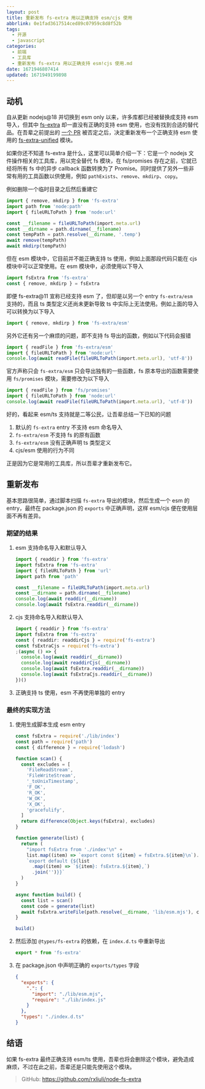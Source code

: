 ```yaml
---
layout: post
title: 重新发布 fs-extra 用以正确支持 esm/cjs 使用
abbrlink: 0e1fad3617514ced89c07959c8d8f52b
tags:
  - 开源
  - javascript
categories:
  - 前端
  - 工具库
  - 重新发布 fs-extra 用以正确支持 esm!cjs 使用.md
date: 1671946807414
updated: 1671949199898
---
```


## 动机

自从更新 nodejs\@18 并切换到 esm only 以来，许多库都已经被替换成支持 esm 导入，但其中 [fs-extra](https://www.npmjs.com/package/fs-extra) 却一直没有正确的支持 esm 使用，也没有找到合适的替代品。在吾辈之前提出的 [一个 PR](https://github.com/jprichardson/node-fs-extra/pull/986) 被否定之后，决定重新发布一个正确支持 esm 使用的 [fs-extra-unified](https://www.npmjs.com/package/fs-extra-unified) 模块。

如果你还不知道 fs-extra 是什么，这里可以简单介绍一下：它是一个 nodejs 文件操作相关的工具库，用以完全替代 fs 模块，在 fs/promises 存在之前，它就已经将所有 fs 中的异步 callback 函数转换为了 Promise。同时提供了另外一些非常有用的工具函数以供使用，例如 `pathExists`、`remove`、`mkdirp`、`copy`。

例如删除一个临时目录之后然后重建它

```ts
import { remove, mkdirp } from 'fs-extra'
import path from 'node:path'
import { fileURLToPath } from 'node:url'

const __filename = fileURLToPath(import.meta.url)
const __dirname = path.dirname(__filename)
const tempPath = path.resolve(__dirname, '.temp')
await remove(tempPath)
await mkdirp(tempPath)
```

但在 esm 模块中，它目前并不能正确支持 ts 使用，例如上面那段代码只能在 cjs 模块中可以正常使用。在 esm 模块中，必须使用以下导入

```ts
import fsExtra from 'fs-extra'
const { remove, mkdirp } = fsExtra
```

即便 fs-extra\@11 宣称已经支持 esm 了，但却是以另一个 entry `fs-extra/esm` 支持的，而且 ts 类型定义还尚未更新导致 ts 中实际上无法使用。例如上面的导入可以转换为以下导入

```ts
import { remove, mkdirp } from 'fs-extra/esm'
```

另外它还有另一个麻烦的问题，即不支持 fs 导出的函数，例如以下代码会报错

```ts
import { readFile } from 'fs-extra/esm'
import { fileURLToPath } from 'node:url'
console.log(await readFile(fileURLToPath(import.meta.url), 'utf-8'))
```

官方声称只会 `fs-extra/esm` 只会导出独有的一些函数，fs 原本导出的函数需要使用 `fs/promises` 模块，需要修改为以下导入

```ts
import { readFile } from 'fs/promises'
import { fileURLToPath } from 'node:url'
console.log(await readFile(fileURLToPath(import.meta.url), 'utf-8'))
```

好的，看起来 esm/ts 支持就是二等公民，让吾辈总结一下已知的问题

1. 默认的 `fs-extra` entry 不支持 esm 命名导入
2. `fs-extra/esm` 不支持 fs 的原有函数
3. `fs-extra/esm` 没有正确声明 ts 类型定义
4. cjs/esm 使用的行为不同

正是因为它是常用的工具库，所以吾辈才重新发布它。

## 重新发布

基本思路很简单，通过脚本扫描 `fs-extra` 导出的模块，然后生成一个 esm 的 entry，最终在 package.json 的 `exports` 中正确声明，这样 esm/cjs 便在使用层面不再有差异。

### 期望的结果

1. esm 支持命名导入和默认导入

   ```ts
   import { readdir } from 'fs-extra'
   import fsExtra from 'fs-extra'
   import { fileURLToPath } from 'url'
   import path from 'path'

   const __filename = fileURLToPath(import.meta.url)
   const __dirname = path.dirname(__filename)
   console.log(await readdir(__dirname))
   console.log(await fsExtra.readdir(__dirname))
   ```

2. cjs 支持命名导入和默认导入

   ```ts
   import { readdir } from 'fs-extra'
   import fsExtra from 'fs-extra'
   const { readdir: readdirCjs } = require('fs-extra')
   const fsExtraCjs = require('fs-extra')
   ;(async () => {
     console.log(await readdir(__dirname))
     console.log(await readdirCjs(__dirname))
     console.log(await fsExtra.readdir(__dirname))
     console.log(await fsExtraCjs.readdir(__dirname))
   })()
   ```

3. 正确支持 ts 使用，esm 不再使用单独的 entry

### 最终的实现方法

1. 使用生成脚本生成 esm entry

   ```ts
   const fsExtra = require('./lib/index')
   const path = require('path')
   const { difference } = require('lodash')

   function scan() {
     const excludes = [
       'FileReadStream',
       'FileWriteStream',
       '_toUnixTimestamp',
       'F_OK',
       'R_OK',
       'W_OK',
       'X_OK',
       'gracefulify',
     ]
     return difference(Object.keys(fsExtra), excludes)
   }

   function generate(list) {
     return (
       "import fsExtra from './index'\n" +
       list.map((item) => `export const ${item} = fsExtra.${item}\n`).join('') +
       `export default {${list
         .map((item) => `${item}: fsExtra.${item},`)
         .join('')}}`
     )
   }

   async function build() {
     const list = scan()
     const code = generate(list)
     await fsExtra.writeFile(path.resolve(__dirname, 'lib/esm.mjs'), code)
   }

   build()
   ```

2. 然后添加 `@types/fs-extra` 的依赖，在 `index.d.ts` 中重新导出

   ```ts
   export * from 'fs-extra'
   ```

3. 在 package.json 中声明正确的 `exports/types` 字段

   ```json
   {
     "exports": {
       ".": {
         "import": "./lib/esm.mjs",
         "require": "./lib/index.js"
       }
     },
     "types": "./index.d.ts"
   }
   ```

## 结语

如果 fs-extra 最终正确支持 esm/ts 使用，吾辈也将会删除这个模块，避免造成麻烦，不过在此之前，吾辈还是只能先使用这个模块。

> GitHub: <https://github.com/rxliuli/node-fs-extra>
